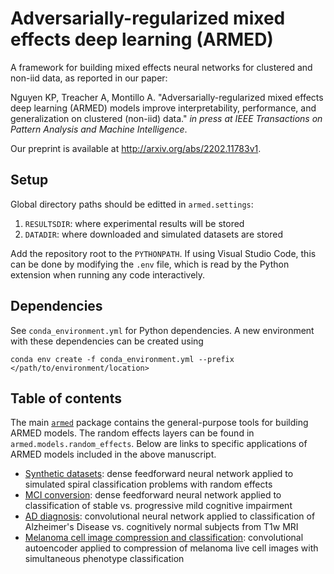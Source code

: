 # Adversarially-regularized mixed effects deep learning (ARMED) 
A framework for building mixed effects neural networks for clustered and non-iid data, as reported in our paper:

Nguyen KP, Treacher A, Montillo A. "Adversarially-regularized mixed effects deep learning (ARMED) models improve interpretability, performance, and generalization on clustered (non-iid) data." *in press at IEEE Transactions on Pattern Analysis and Machine Intelligence*. 

Our preprint is available at http://arxiv.org/abs/2202.11783v1.

## Setup 
Global directory paths should be editted in `armed.settings`:

1. `RESULTSDIR`: where experimental results will be stored
2. `DATADIR`: where downloaded and simulated datasets are stored

Add the repository root to the `PYTHONPATH`. If using Visual Studio Code, this can be done by modifying the `.env` file, which is read by the Python extension when running any code interactively. 

## Dependencies
See `conda_environment.yml` for Python dependencies. A new environment with these dependencies can be created using
```
conda env create -f conda_environment.yml --prefix </path/to/environment/location>
```

## Table of contents
The main [`armed`](./models/armed) package contains the general-purpose tools for building ARMED models. The random effects layers can be found in `armed.models.random_effects`. Below are links to specific applications of ARMED models included in the above manuscript. 

* [Synthetic datasets](./synthetic_dataset): dense feedforward neural network applied to simulated spiral classification problems with random effects
* [MCI conversion](./ad_conversion): dense feedforward neural network applied to classification of stable vs. progressive mild cognitive impairment
* [AD diagnosis](./adni_t1w): convolutional neural network applied to classification of Alzheimer's Disease vs. cognitively normal subjects from T1w MRI
* [Melanoma cell image compression and classification](./melanoma_aec): convolutional autoencoder applied to compression of melanoma live cell images with simultaneous phenotype classification
